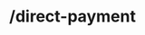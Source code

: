 ---
title: /direct-payment
position_number: 2
type: post
description: Payment API endpoint to complete the session previously generated on Kibramoa.

content_markdown: |-
  Last endpoint for complete the payment session and connect with the payment processors.

  You must previously initiate a session and retreive a correct paymentOptionId to this endpoint to get a proper response

  Request parameters:

  | Field   | Type   | Description                        |
  | ------- | ------ | ---------------------------------- |
  | *sessionId | string | UUID of the session generated previously. |
  | *paymentOptionId | string | Payment option string. |
  | bankId | string | Bank id chosen by the end user. |
  | extraData | array | Set of extra parameters taken from end-user input. |
 
  {: .info }
  The responses from this endpoint differ depending on the payment option chosen on the /payment-options call, please reveiw the statusCode response parameter on the table below.

  Response have the following schema:

  | Field   | Type   | Description                        |
  | ------- | ------ | ---------------------------------- |
  | *statusCode | string | Code indicating the action.<br /> Values: <br />000 -> 'success': payment completed with success. <br /> 300 -> 'redirect': redirect end user. <br /> 081 -> 'qrcode': display or render QR code. <br /> 082 -> 'request': build a HTTP request with provided details. <br /> 083 ->'receipt': print a recepit to end user with the provided details. <br /> 084 -> 'info': display instructions about the payment before redirect. <br />  999 -> 'error': payment failed. | 
  | resultType | string | Action to execute after the payment, could be redirect to new page, build a request, etc. | 
  | result | object | Details result with next step to take in order to complete the payment process. | 

  {: .info }
  **Note**: The `Content-Type` header should be set to `application/json` along with the merchant API key

  An error response will return an HTTP error code and have the following schema:

  | Field   | Type   | Description                        |
  | ------- | ------ | ---------------------------------- |
  | *statusCode | integer | If an error is returned the error code is shown here. |
  | *message | array | Array containing all the error messages. |
  | error | string | Error description. |

right_code_blocks:
  - code_block: |1-
      {
          "sessionId": "3b21a1e2-e8c2-4e86-8de8-8441ea5c7dba",
          "paymentOptionId": "4fb6f4dfab76be51616d18e1f679409cc1d0711dc597c86033235ab72a85d384492e19f8f90e8bff04638c3579290bd336986ca9ff432de17fbb20ee659fe797eb35395b8d9f67f0fb21ec0069bee85083eb22057f6a40152b9d7507f0b895851ebbbbbca679092323",
          "bankId": null,
          "extraData": {
            "cardnum": "520000*0007",
            "expiryyear": "2023",
            "expirymonth": "01",
            "cardcvv": "111",
            "cardholder": "cardholder name"
          }
      }
    title: Request
    language: json
  - code_block: |2-
      {
        "statusCode": "000",
        "resultType": "success",
        "result": {
            "transactionId": "15be2828-c286-48f0-ae73-7a9f151dc0f2"
          }
      }
    title: Success
    language: json
  - code_block: |3-    
       {
         "statusCode": "300",
         "resultType": "redirect",
         "result": {
             "redirectUrl": "https://sandbox.kibramoa.net/paycc.aspx?authcode=276c69d5-1a75-41c6-a6d6-398e4a52e72e&token=QfZSjdyG8HT%2b464XqRkil42Jr0zCGY%2bZ",
             "transactionId": "f5773e8a-697e-4b25-a01d-bd3701091a8f"
          }
        }
    title: Redirect
    language: json
  - code_block: |4-    
         {
            "statusCode": "081",
            "resultType": "qrcode",
            "result": {
                "qrCodeString": "00020126600014BR.GOV.BCB.PIX011434882109000111022022120528C2DB42465B9D5204000053039865406130.005802BR5909Transfero6012RioDeJaneiro6224052022120528C2DB42465B9D6304108C",
                "base64QRCode": "iVBORw0KGgoAAAANSUhEUgAAAVkAAAFZCAYAAAAy8lzbAAAAAXNSR0IArs4c...VVXXdC+J/.YII=",
                "transactionId": "08174da1-9b12-431f-a1b2-0b676b9b80ea"
            }
         }
    title: QRCode
    language: json
  - code_block: |5-    
          {
            "statusCode": "082",
            "resultType": "request",
            "result": {
              "targetUrl": "https://sandbox.paymentgt.com/fundtransfer",
              "method": "POST",
              "contentType": "application/json",
              "externalId": "my-00002",
              "status": "PROCESSING",
              "bodyPayload": {
                "bankcode": "RHB",
                "merchant": "Surepay88",
                "amount": "130",
                "refid": "my-00002",
                "token": "a883c0f2c78cf5c0815ed97c1c06a5a5",
                "customer": "Merch_User_123",
                "currency": "MYR",
                "language": "en",
                "clientip": "84.232.140.77",
                "post_url": "https://api.dev.kibramoa.net/notifications/surepay-apm/987441d2-c3b1-41e5-941a-000867bbd4a6",
                "failed_return_url": "https://merchant.io/where-to-go",
                "return_url": "https://merchant.io/where-to-go"
              },
              "queryParams": null,
              "transactionId": "33aa5301-4056-41bb-99db-33b56121de37"
            }
          }
    title: Request
    language: json 
  - code_block: |6-
          {
            "statusCode": "083",
            "resultType": "receipt",
            "result": {
                "sessionId": "bdfa8140-e0a3-49e0-8b3a-7717be3a1a76",
                "transactionId": "85fb951a-e8b9-4451-9007-2e8c1d582061",
                "bankName": "Any Emirate Bank",
                "paymentDetails": [
                    {
                        "label": "Rate",
                        "value": 3.72387
                    },
                    {
                        "label": "Amount",
                        "value": 3161.3
                    },
                    {
                        "label": "Currency",
                        "value": "AED"
                    },
                    {
                        "label": "Account info",
                        "value": "asdd12121212121"
                    },
                    {
                        "label": "Payment info",
                        "value": "Recipient_Name"
                    }
                ]
            }
           }
    title: Receipt
    language: json
  - code_block: |7-    
           {
            "statusCode": "084",
            "resultType": "info",
            "result": {
              "transactionId": "f5659201-a219-4be3-b14f-f2513280f236",
              "bankName": "Banco do Brasil",
              "paymentDetails": [],
              "paymentLocations": [
                {
                  "name": "Banco do Brasil",
                  "instructions": [
                    "Após clicar no link para o seu Internet Banking, seguir as instruções abaixo",
                    "Selecione a opção \"Débito em Conta\" e informe sua agência e conta corrente",
                    "Verifique se seu nome aparece corretamente e digite sua senha eletrônica",
                    "Digite sua senha de 6 dígitos e clique no botão continuar",
                    "Clique no botão \"Concordo\" e confirme sua compra"
                  ]
                }
              ],
              "redirectUrl": "https://sandbox-gateway.safetypay.com/banksgateway/9165/251168"
            }
           }
    title: Info
    language: json
  - code_block: |8-    
            {
              "statusCode": 400,
              "message": [
                  "This session was completed."
              ]
            }
    title: Error
    language: json 
---